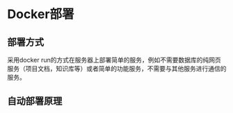 # Docker部署

## 部署方式

采用docker run的方式在服务器上部署简单的服务，例如不需要数据库的纯网页服务（项目文档，知识库等）或者简单的功能服务，不需要与其他服务进行通信的服务。

## 自动部署原理

